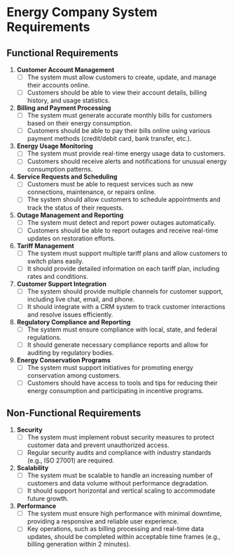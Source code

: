 # Energy Company System Requirements

## Functional Requirements

1. **Customer Account Management**
    - [ ] The system must allow customers to create, update, and manage their accounts online.
    - [ ] Customers should be able to view their account details, billing history, and usage statistics.

2. **Billing and Payment Processing**
    - [ ] The system must generate accurate monthly bills for customers based on their energy consumption.
    - [ ] Customers should be able to pay their bills online using various payment methods (credit/debit card, bank transfer, etc.).

3. **Energy Usage Monitoring**
    - [ ] The system must provide real-time energy usage data to customers.
    - [ ] Customers should receive alerts and notifications for unusual energy consumption patterns.

4. **Service Requests and Scheduling**
    - [ ] Customers must be able to request services such as new connections, maintenance, or repairs online.
    - [ ] The system should allow customers to schedule appointments and track the status of their requests.

5. **Outage Management and Reporting**
    - [ ] The system must detect and report power outages automatically.
    - [ ] Customers should be able to report outages and receive real-time updates on restoration efforts.

6. **Tariff Management**
    - [ ] The system must support multiple tariff plans and allow customers to switch plans easily.
    - [ ] It should provide detailed information on each tariff plan, including rates and conditions.

7. **Customer Support Integration**
    - [ ] The system should provide multiple channels for customer support, including live chat, email, and phone.
    - [ ] It should integrate with a CRM system to track customer interactions and resolve issues efficiently.

8. **Regulatory Compliance and Reporting**
    - [ ] The system must ensure compliance with local, state, and federal regulations.
    - [ ] It should generate necessary compliance reports and allow for auditing by regulatory bodies.

9. **Energy Conservation Programs**
    - [ ] The system must support initiatives for promoting energy conservation among customers.
    - [ ] Customers should have access to tools and tips for reducing their energy consumption and participating in incentive programs.

## Non-Functional Requirements

1. **Security**
    - [ ] The system must implement robust security measures to protect customer data and prevent unauthorized access.
    - [ ] Regular security audits and compliance with industry standards (e.g., ISO 27001) are required.

2. **Scalability**
    - [ ] The system must be scalable to handle an increasing number of customers and data volume without performance degradation.
    - [ ] It should support horizontal and vertical scaling to accommodate future growth.

3. **Performance**
    - [ ] The system must ensure high performance with minimal downtime, providing a responsive and reliable user experience.
    - [ ] Key operations, such as billing processing and real-time data updates, should be completed within acceptable time frames (e.g., billing generation within 2 minutes).
